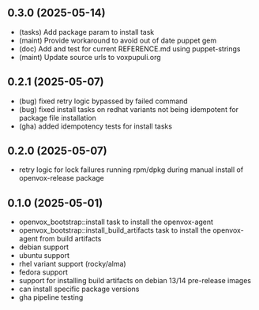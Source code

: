 ## 0.3.0 (2025-05-14)

* (tasks) Add package param to install task
* (maint) Provide workaround to avoid out of date puppet gem
* (doc) Add and test for current REFERENCE.md using puppet-strings
* (maint) Update source urls to voxpupuli.org

## 0.2.1 (2025-05-07)

* (bug) fixed retry logic bypassed by failed command
* (bug) fixed install tasks on redhat variants not being idempotent
  for package file installation
* (gha) added idempotency tests for install tasks

## 0.2.0 (2025-05-07)

* retry logic for lock failures running rpm/dpkg during manual
  install of openvox-release package

## 0.1.0 (2025-05-01)

* openvox_bootstrap::install task to install the openvox-agent
* openvox_bootstrap::install_build_artifacts task to install the
  openvox-agent from build artifacts
* debian support
* ubuntu support
* rhel variant support (rocky/alma)
* fedora support
* support for installing build artifacts on debian 13/14 pre-release
  images
* can install specific package versions
* gha pipeline testing
